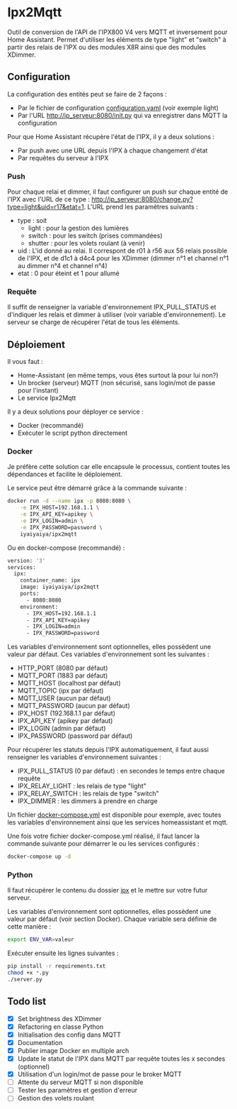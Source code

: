 # Ipx2Mqtt

Outil de conversion de l'API de l'IPX800 V4 vers MQTT et inversement pour Home Assistant. Permet d'utiliser les éléments de type "light" et "switch" à partir des relais de l'IPX ou des modules X8R ainsi que des modules XDimmer.

## Configuration

La configuration des entités peut se faire de 2 façons :

- Par le fichier de configuration [configuration.yaml](configuration.yaml) (voir exemple light)
- Par l'URL <http://ip_serveur:8080/init.py> qui va enregistrer dans MQTT la configuration

Pour que Home Assistant récupère l'état de l'IPX, il y a deux solutions :

- Par push avec une URL depuis l'IPX à chaque changement d'état
- Par requêtes du serveur à l'IPX

### Push

Pour chaque relai et dimmer, il faut configurer un push sur chaque entité de l'IPX avec l'URL de ce type : <http://ip_serveur:8080/change.py?type=light&uid=r17&etat=1>. L'URL prend les paramètres suivants :

- type : soit
  - light : pour la gestion des lumières
  - switch : pour les switch (prises commandées)
  - shutter : pour les volets roulant (à venir)
- uid : L'id donné au relai. Il correspont de r01 à r56 aux 56 relais possible de l'IPX, et de d1c1 à d4c4 pour les XDimmer (dimmer n°1 et channel n°1 au dimmer n°4 et channel n°4)
- etat : 0 pour éteint et 1 pour allumé

### Requête

Il suffit de renseigner la variable d'environnement IPX_PULL_STATUS et d'indiquer les relais et dimmer à utiliser (voir variable d'environnement). Le serveur se charge de récupérer l'état de tous les éléments.

## Déploiement

Il vous faut :

- Home-Assistant (en même temps, vous êtes surtout là pour lui non?)
- Un brocker (serveur) MQTT (non sécurisé, sans login/mot de passe pour l'instant)
- Le service Ipx2Mqtt

Il y a deux solutions pour déployer ce service :

- Docker (recommandé)
- Exécuter le script python directement

### Docker

Je préfère cette solution car elle encapsule le processus, contient toutes les dépendances  et facilite le déploiement.

Le service peut être démarré grâce à la commande suivante :

``` sh
docker run -d --name ipx -p 8080:8080 \
    -e IPX_HOST=192.168.1.1 \
    -e IPX_API_KEY=apikey \
    -e IPX_LOGIN=admin \
    -e IPX_PASSWORD=password \
    iyaiyaiya/ipx2mqtt
```

Ou en docker-compose (recommandé) :

``` sh
version: '3'
services:
  ipx:
    container_name: ipx
    image: iyaiyaiya/ipx2mqtt
    ports:
      - 8080:8080
    environment:
      - IPX_HOST=192.168.1.1
      - IPX_API_KEY=apikey
      - IPX_LOGIN=admin
      - IPX_PASSWORD=password
```

Les variables d'environnement sont optionnelles, elles possèdent une valeur par défaut. Ces variables d'environnement sont les suivantes :

- HTTP_PORT (8080 par défaut)
- MQTT_PORT (1883 par défaut)
- MQTT_HOST (localhost par défaut)
- MQTT_TOPIC (ipx par défaut)
- MQTT_USER (aucun par défaut)
- MQTT_PASSWORD (aucun par défaut)
- IPX_HOST (192.168.1.1 par défaut)
- IPX_API_KEY (apikey par défaut)
- IPX_LOGIN (admin par défaut)
- IPX_PASSWORD (password par défaut)

Pour récupérer les statuts depuis l'IPX automatiquement, il faut aussi renseigner les variables d'environnement suivantes :

- IPX_PULL_STATUS (0 par défaut) : en secondes le temps entre chaque requête
- IPX_RELAY_LIGHT : les relais de type "light"
- IPX_RELAY_SWITCH : les relais de type "switch"
- IPX_DIMMER : les dimmers à prendre en charge

Un fichier [docker-compose.yml](docker-compose.yml) est disponible pour exemple, avec toutes les variables d'environnement ainsi que les services homeassistant et mqtt.

Une fois votre fichier docker-compose.yml réalisé, il faut lancer la commande suivante pour démarrer le ou les services configurés :

``` sh
docker-compose up -d
```

### Python

Il faut récupérer le contenu du dossier [ipx](ipx) et le mettre sur votre futur serveur.

Les variables d'environnement sont optionnelles, elles possèdent une valeur par défaut (voir section Docker).
Chaque variable sera définie de cette manière :

``` sh
export ENV_VAR=valeur
```

Exécuter ensuite les lignes suivantes :

``` sh
pip install -r requirements.txt
chmod +x *.py
./server.py
```

## Todo list

- [x] Set brightness des XDimmer
- [x] Refactoring en classe Python
- [x] Initialisation des config dans MQTT
- [x] Documentation
- [x] Publier image Docker en multiple arch
- [x] Update le statut de l'IPX dans MQTT par requête toutes les x secondes (optionnel)
- [x] Utilisation d'un login/mot de passe pour le broker MQTT
- [ ] Attente du serveur MQTT si non disponible
- [ ] Tester les paramètres et gestion d'erreur
- [ ] Gestion des volets roulant
